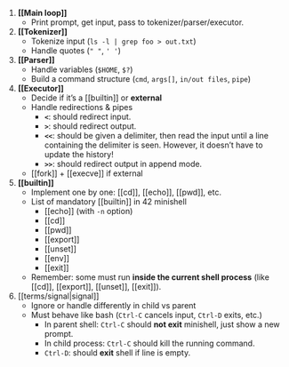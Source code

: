 
1. **[[Main loop]]**
	- Print prompt, get input, pass to tokenizer/parser/executor.
2. **[[Tokenizer]]**
	- Tokenize input (`ls -l | grep foo > out.txt`)
    - Handle quotes (`" "`, `' '`)
3. **[[Parser]]**
    - Handle variables (`$HOME`, `$?`)
    - Build a command structure (`cmd`, `args[]`, `in/out files`, `pipe`)
4. **[[Executor]]**
    - Decide if it’s a [[builtin]] or **external**
    - Handle redirections & pipes
	    - **`<`**: should redirect input. 
	    - **`>`**: should redirect output. 
	    - **`<<`**: should be given a delimiter, then read the input until a line containing the delimiter is seen. However, it doesn’t have to update the history! 
	    - **`>>`**: should redirect output in append mode.
    - [[fork]] + [[execve]] if external
5. **[[builtin]]**
    - Implement one by one: [[cd]], [[echo]], [[pwd]], etc.
    - List of mandatory [[builtin]] in 42 minishell
		- [[echo]] (with `-n` option)
		- [[cd]]
		- [[pwd]]
		- [[export]]
		- [[unset]]
		- [[env]]
		- [[exit]]
    - Remember: some must run **inside the current shell process** (like [[cd]], [[export]], [[unset]], [[exit]]).
6. [[terms/signal|signal]]
    - Ignore or handle differently in child vs parent
    - Must behave like bash (`Ctrl-C` cancels input, `Ctrl-D` exits, etc.)
	    -  In parent shell: `Ctrl-C` should **not exit** minishell, just show a new prompt.
		- In child process: `Ctrl-C` should kill the running command.
		- `Ctrl-D`: should **exit** shell if line is empty.